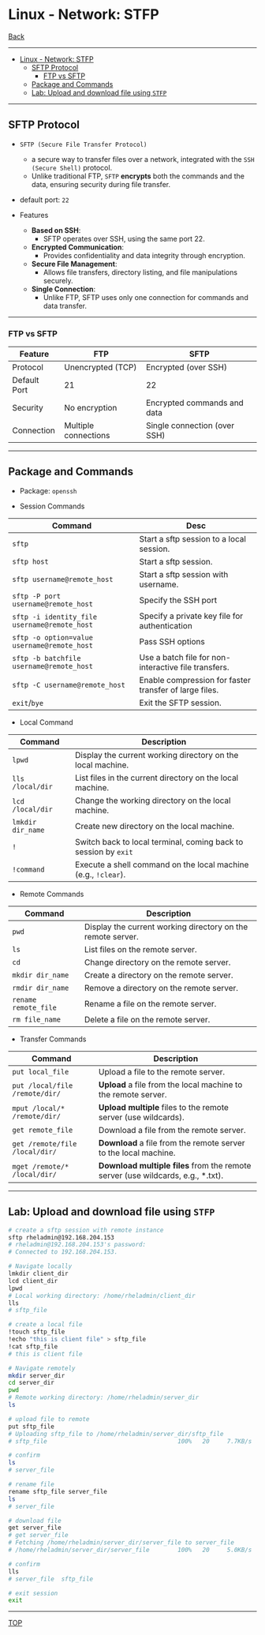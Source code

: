 # Linux - Network: STFP

[Back](../../index.md)

---

- [Linux - Network: STFP](#linux---network-stfp)
  - [SFTP Protocol](#sftp-protocol)
    - [FTP vs SFTP](#ftp-vs-sftp)
  - [Package and Commands](#package-and-commands)
  - [Lab: Upload and download file using `STFP`](#lab-upload-and-download-file-using-stfp)

---

## SFTP Protocol

- `SFTP (Secure File Transfer Protocol)`

  - a secure way to transfer files over a network, integrated with the `SSH (Secure Shell)` protocol.
  - Unlike traditional FTP, `SFTP` **encrypts** both the commands and the data, ensuring security during file transfer.

- default port: `22`

- Features
  - **Based on SSH**:
    - SFTP operates over SSH, using the same port 22.
  - **Encrypted Communication**:
    - Provides confidentiality and data integrity through encryption.
  - **Secure File Management**:
    - Allows file transfers, directory listing, and file manipulations securely.
  - **Single Connection**:
    - Unlike FTP, SFTP uses only one connection for commands and data transfer.

---

### FTP vs SFTP

| Feature      | FTP                  | SFTP                         |
| ------------ | -------------------- | ---------------------------- |
| Protocol     | Unencrypted (TCP)    | Encrypted (over SSH)         |
| Default Port | 21                   | 22                           |
| Security     | No encryption        | Encrypted commands and data  |
| Connection   | Multiple connections | Single connection (over SSH) |

---

## Package and Commands

- Package: `openssh`

- Session Commands

| Command                                      | Desc                                                   |
| -------------------------------------------- | ------------------------------------------------------ |
| `sftp`                                       | Start a sftp session to a local session.               |
| `sftp host`                                  | Start a sftp session.                                  |
| `sftp username@remote_host`                  | Start a sftp session with username.                    |
| `sftp -P port username@remote_host`          | Specify the SSH port                                   |
| `sftp -i identity_file username@remote_host` | Specify a private key file for authentication          |
| `sftp -o option=value username@remote_host`  | Pass SSH options                                       |
| `sftp -b batchfile username@remote_host`     | Use a batch file for non-interactive file transfers.   |
| `sftp -C username@remote_host`               | Enable compression for faster transfer of large files. |
| `exit`/`bye`                                 | Exit the SFTP session.                                 |

- Local Command

| Command           | Description                                                     |
| ----------------- | --------------------------------------------------------------- |
| `lpwd`            | Display the current working directory on the local machine.     |
| `lls /local/dir`  | List files in the current directory on the local machine.       |
| `lcd /local/dir`  | Change the working directory on the local machine.              |
| `lmkdir dir_name` | Create new directory on the local machine.                      |
| `!`               | Switch back to local terminal, coming back to session by `exit` |
| `!command`        | Execute a shell command on the local machine (e.g., `!clear`).  |

- Remote Commands

| Command              | Description                                                 |
| -------------------- | ----------------------------------------------------------- |
| `pwd`                | Display the current working directory on the remote server. |
| `ls`                 | List files on the remote server.                            |
| `cd`                 | Change directory on the remote server.                      |
| `mkdir dir_name`     | Create a directory on the remote server.                    |
| `rmdir dir_name`     | Remove a directory on the remote server.                    |
| `rename remote_file` | Rename a file on the remote server.                         |
| `rm file_name`       | Delete a file on the remote server.                         |

- Transfer Commands

| Command                        | Description                                                                       |
| ------------------------------ | --------------------------------------------------------------------------------- |
| `put local_file`               | Upload a file to the remote server.                                               |
| `put /local/file /remote/dir/` | **Upload** a file from the local machine to the remote server.                    |
| `mput /local/* /remote/dir/`   | **Upload multiple** files to the remote server (use wildcards).                   |
| `get remote_file`              | Download a file from the remote server.                                           |
| `get /remote/file /local/dir/` | **Download** a file from the remote server to the local machine.                  |
| `mget /remote/* /local/dir/`   | **Download multiple files** from the remote server (use wildcards, e.g., \*.txt). |

---

## Lab: Upload and download file using `STFP`

```sh
# create a sftp session with remote instance
sftp rheladmin@192.168.204.153
# rheladmin@192.168.204.153's password:
# Connected to 192.168.204.153.

# Navigate locally
lmkdir client_dir
lcd client_dir
lpwd
# Local working directory: /home/rheladmin/client_dir
lls
# sftp_file

# create a local file
!touch sftp_file
!echo "this is client file" > sftp_file
!cat sftp_file
# this is client file

# Navigate remotely
mkdir server_dir
cd server_dir
pwd
# Remote working directory: /home/rheladmin/server_dir
ls

# upload file to remote
put sftp_file
# Uploading sftp_file to /home/rheladmin/server_dir/sftp_file
# sftp_file                                     100%   20     7.7KB/s   00:00

# confirm
ls
# server_file

# rename file
rename sftp_file server_file
ls
# server_file

# download file
get server_file
# get server_file
# Fetching /home/rheladmin/server_dir/server_file to server_file
# /home/rheladmin/server_dir/server_file        100%   20     5.0KB/s   00:00

# confirm
lls
# server_file  sftp_file

# exit session
exit
```

---

[TOP](#linux---network-stfp)
